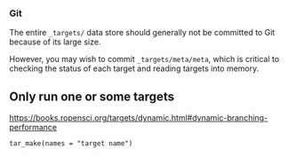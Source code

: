 ### Git
The entire `_targets/` data store should generally not be committed to Git because of its large size.

However, you may wish to commit `_targets/meta/meta`, which is critical to checking the status of each target and reading targets into memory.


## Only run one or some targets
https://books.ropensci.org/targets/dynamic.html#dynamic-branching-performance

```
tar_make(names = "target name")
```